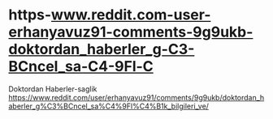 # https-www.reddit.com-user-erhanyavuz91-comments-9g9ukb-doktordan_haberler_g-C3-BCncel_sa-C4-9Fl-C
Doktordan Haberler-saglik  https://www.reddit.com/user/erhanyavuz91/comments/9g9ukb/doktordan_haberler_g%C3%BCncel_sa%C4%9Fl%C4%B1k_bilgileri_ve/
